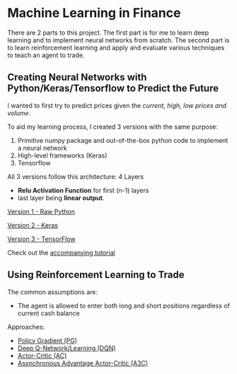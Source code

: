 # Machine Learning in Finance
There are 2 parts to this project. The first part is for me to learn deep learning and to implement neural networks from scratch. The second part is to learn reinforcement learning and apply and evaluate various techniques to teach an agent to trade.


## Creating Neural Networks with Python/Keras/Tensorflow to Predict the Future
I wanted to first try to predict prices given the _current, high, low prices and volume_.

To aid my learning process, I created 3 versions with the same purpose:
1. Primitive numpy package and out-of-the-box python code to implement a neural network
2. High-level frameworks (Keras)
3. Tensorflow

All 3 versions follow this architecture:
4 Layers
- **Relu Activation Function** for first (n-1) layers
- last layer being **linear output**.


[Version 1 - Raw Python](https://github.com/workofart/work-trader/tree/master/v1)

[Version 2 - Keras](https://github.com/workofart/work-trader/tree/master/v2)

[Version 3 - TensorFlow](https://github.com/workofart/work-trader/tree/master/v3)

Check out the [accompanying tutorial](https://www.henrypan.com/blog/2019-03-20-ml-tut-price-prediction/)


## Using Reinforcement Learning to Trade

The common assumptions are:
- The agent is allowed to enter both long and short positions regardless of current cash balance

Approaches:
- [Policy Gradient (PG)](https://github.com/workofart/ml-trading-playground/tree/master/playground/pg)
- [Deep Q-Network/Learning (DQN)](https://github.com/workofart/ml-trading-playground/tree/master/playground/dqn)
- [Actor-Critic (AC)](https://github.com/workofart/ml-trading-playground/tree/master/playground/ac)
- [Asynchronous Advantage Actor-Critic (A3C)](https://github.com/workofart/ml-trading-playground/tree/master/playground/a3c)
